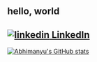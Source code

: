 ## hello, world 

<h2>
<a href = "https://www.linkedin.com/in/abhimanyu-karki-957a791b0/">
<img src="https://i.stack.imgur.com/gVE0j.png" alt="linkedin"> LinkedIn
</a></h2>


[![Abhimanyu's GitHub stats](https://github-readme-stats.vercel.app/api?username=Abhikarki)](https://github.com/Abhikarki/github-readme-stats)
